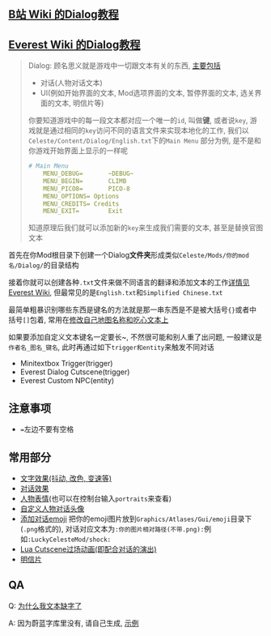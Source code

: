 ## [B站 Wiki 的Dialog教程](https://wiki.biligame.com/celeste/%E6%96%87%E6%9C%AC%E6%95%99%E7%A8%8B)

## [Everest Wiki 的Dialog教程](https://github.com/EverestAPI/Resources/wiki/Adding-Custom-Dialogue)

> Dialog:
> 顾名思义就是游戏中一切跟文本有关的东西, [主要包括](https://wiki.biligame.com/celeste/%E6%96%87%E6%9C%AC%E6%95%99%E7%A8%8B#%E6%96%87%E6%9C%AC%E4%BD%BF%E7%94%A8)
> 
> * 对话(人物对话文本)
> * UI(例如开始界面的文本, Mod选项界面的文本, 暂停界面的文本, 选关界面的文本, 明信片等)
>
> 你要知道游戏中的每一段文本都对应一个唯一的`id`, 叫做**键**, 或者说`key`, 游戏就是通过相同的`key`访问不同的语言文件来实现本地化的工作,
> 我们以`Celeste/Content/Dialog/English.txt`下的`Main Menu` 部分为例, 是不是和你游戏开始界面上显示的一样呢
> ```yaml
> # Main Menu
>     MENU_DEBUG=		~DEBUG~
>     MENU_BEGIN=		CLIMB
>     MENU_PICO8=		PICO-8
>     MENU_OPTIONS=	Options
>     MENU_CREDITS=	Credits
>     MENU_EXIT=		Exit
> ```
> 知道原理后我们就可以添加新的`key`来生成我们需要的文本, 甚至是替换官图文本

 首先在你Mod根目录下创建一个Dialog**文件夹**形成类似`Celeste/Mods/你的mod名/Dialog/`的目录结构

 接着你就可以创建各种`.txt`文件来做不同语言的翻译和添加文本的工作[详情见Everest Wiki](https://github.com/EverestAPI/Resources/wiki/Adding-Custom-Dialogue#setting-up-the-dialogue-file), 但最常见的是`English.txt`和`Simplified Chinese.txt`

 最简单粗暴识别哪些东西是键名的方法就是那一串东西是不是被大括号`{}`或者中括号`[]`包着, 常用在[修改自己地图名称和吃心文本上](https://github.com/EverestAPI/Resources/wiki/map-metadata#map-name)

 如果要添加自定义文本键名一定要长~, 不然很可能和别人重了出问题, 一般建议是`作者名_图名_键名`, 此时再通过如下`trigger和entity`来触发不同对话

*  Minitextbox Trigger(trigger)
*  Everest Dialog Cutscene(trigger)
*  Everest Custom NPC(entity)

## 注意事项

* `=`左边不要有空格

## 常用部分

* [文字效果(抖动, 改色, 变速等)](https://wiki.biligame.com/celeste/%E6%96%87%E6%9C%AC%E6%95%99%E7%A8%8B#%E6%96%87%E5%AD%97%E6%95%88%E6%9E%9C)
* [对话效果](https://wiki.biligame.com/celeste/%E6%96%87%E6%9C%AC%E6%95%99%E7%A8%8B#%E5%AF%B9%E8%AF%9D%E6%95%88%E6%9E%9C)
* [人物表情](https://wiki.biligame.com/celeste/%E6%96%87%E6%9C%AC%E6%95%99%E7%A8%8B#%E4%BA%BA%E7%89%A9%E8%A1%A8%E6%83%85)(也可以在控制台输入`portraits`来查看)
* [自定义人物对话头像](https://github.com/EverestAPI/Resources/wiki/Custom-Portraits)
* [添加对话emoji](https://github.com/EverestAPI/Resources/wiki/Adding-Custom-Dialogue#custom-emotes)
把你的emoji图片放到`Graphics/Atlases/Gui/emoji`目录下(`.png`格式的), 对话对应文本为`:你的图片相对路径(不带.png):`例如`:LuckyCelesteMod/shock:`
* [Lua Cutscene过场动画(即配合对话的演出)](lua_cutscene.md)
* [明信片](https://www.bilibili.com/video/BV1Av4y1D7a8/?t=179)

## QA

 Q: [为什么我文本缺字了](https://github.com/EverestAPI/Resources/wiki/Adding-Custom-Dialogue#custom-font-loading)

 A: 因为蔚蓝字库里没有, 请自己生成, [示例](https://www.bilibili.com/video/BV1A14y1W7hr/?spm_id_from=333.788&vd_source=217bacbee37820b5bf3ed2f4fb8f6c94)